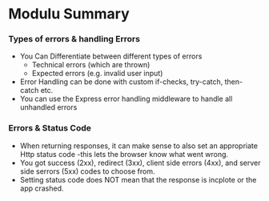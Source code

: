 # Modulu Summary

### Types of errors & handling Errors

* You Can Differentiate between different types of errors
  * Technical errors (which are thrown) 
  * Expected errors (e.g. invalid user input)
* Error Handling can be done with custom if-checks, try-catch, then-catch etc.
* You can use the Express error handling middleware to handle all unhandled errors


### Errors & Status Code

* When returning responses, it can make sense
to also set an appropriate Http status code -this lets the browser know what went wrong.
* You got success (2xx), redirect (3xx), 
client side errors (4xx), and server side serrors (5xx) codes to choose from.
* Setting status code does NOT mean that the response is incplote or the app crashed. 